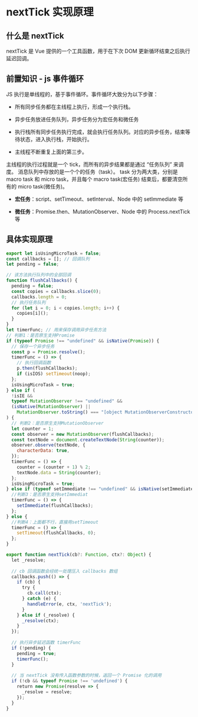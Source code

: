 # nextTick 实现原理

## 什么是 nextTick

nextTick 是 Vue 提供的一个工具函数，用于在下次 DOM 更新循环结束之后执行延迟回调。

## 前置知识 - js 事件循环

JS 执行是单线程的，基于事件循环。事件循环大致分为以下步骤：

- 所有同步任务都在主线程上执行，形成一个执行栈。

- 异步任务放进任务队列，异步任务分为宏任务和微任务

- 执行栈所有同步任务执行完成，就会执行任务队列。对应的异步任务，结束等待状态，进入执行栈，开始执行。

- 主线程不断重复上面的第三步。

主线程的执行过程就是一个 tick，而所有的异步结果都是通过 “任务队列” 来调度。 消息队列中存放的是一个个的任务（task）。 task 分为两大类，分别是 macro task 和 micro task，并且每个 macro task(宏任务) 结束后，都要清空所有的 micro task(微任务)。

- **宏任务**：script、setTimeout、setInterval、Node 中的 setImmediate 等

- **微任务**：Promise.then、MutationObserver、Node 中的 Process.nextTick 等

## 具体实现原理

```js
export let isUsingMicroTask = false;
const callbacks = []; // 回调队列
let pending = false;

// 该方法执行队列中的全部回调
function flushCallbacks() {
  pending = false;
  const copies = callbacks.slice(0);
  callbacks.length = 0;
  // 执行任务队列
  for (let i = 0; i < copies.length; i++) {
    copies[i]();
  }
}
let timerFunc; // 用来保存调用异步任务方法
// 判断1：是否原生支持Promise
if (typeof Promise !== "undefined" && isNative(Promise)) {
  // 保存一个异步任务
  const p = Promise.resolve();
  timerFunc = () => {
    // 执行回调函数
    p.then(flushCallbacks);
    if (isIOS) setTimeout(noop);
  };
  isUsingMicroTask = true;
} else if (
  !isIE &&
  typeof MutationObserver !== "undefined" &&
  (isNative(MutationObserver) ||
    MutationObserver.toString() === "[object MutationObserverConstructor]")
) {
  // 判断2：是否原生支持MutationObserver
  let counter = 1;
  const observer = new MutationObserver(flushCallbacks);
  const textNode = document.createTextNode(String(counter));
  observer.observe(textNode, {
    characterData: true,
  });
  timerFunc = () => {
    counter = (counter + 1) % 2;
    textNode.data = String(counter);
  };
  isUsingMicroTask = true;
} else if (typeof setImmediate !== "undefined" && isNative(setImmediate)) {
  //判断3：是否原生支持setImmediat
  timerFunc = () => {
    setImmediate(flushCallbacks);
  };
} else {
  //判断4：上面都不行，直接用setTimeout
  timerFunc = () => {
    setTimeout(flushCallbacks, 0);
  };
}

export function nextTick(cb?: Function, ctx?: Object) {
  let _resolve;
​
  // cb 回调函数会经统一处理压入 callbacks 数组
  callbacks.push(() => {
    if (cb) {
      try {
        cb.call(ctx);
      } catch (e) {
        handleError(e, ctx, 'nextTick');
      }
    } else if (_resolve) {
      _resolve(ctx);
    }
  });
​
  // 执行异步延迟函数 timerFunc
  if (!pending) {
    pending = true;
    timerFunc();
  }
​
  // 当 nextTick 没有传入函数参数的时候，返回一个 Promise 化的调用
  if (!cb && typeof Promise !== 'undefined') {
    return new Promise(resolve => {
      _resolve = resolve;
    });
  }
}

```
